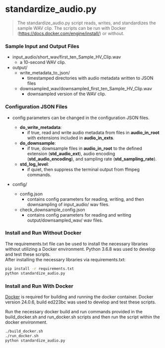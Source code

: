 # standardize_audio.py

> The standardize_audio.py script reads, writes, and standardizes the sample WAV clip.
The scripts can be run with Docker (https://docs.docker.com/engine/install/) or without.

### Sample Input and Output Files

* input_audio/short_wav/first_ten_Sample_HV_Clip.wav
    * a 10-second WAV clip.
* output/
    * write_metadata_to_json/
        * timestamped directories with audio metadata written to JSON files
    * downsampled_wav/downsampled_first_ten_Sample_HV_Clip.wav
        * downsampled version of the WAV clip.

### Configuration JSON Files

* config parameters can be changed in the configuration JSON files.
    * **do_write_metadata**:
        * if true, read and write audio metadata from files in **audio_in_root** with extensions included in **audio_in_exts**.
    * **do_downsample**:
        * if true, downsample files in **audio_in_root** to the defined extension (**std_audio_ext**), audio encoding (**std_audio_encoding**), and sampling rate (**std_sampling_rate**).
    * **std_log_level**:
        * if quiet, then suppress the terminal output from ffmpeg commands.

* config/
    * config.json
        * contains config parameters for reading, writing, and then downsampling of input_audio/ wav files.
    * check_downsample_config.json
        * contains config parameters for reading and writing output/downsampled_wav/ wav files.

### Install and Run Without Docker

The requirements.txt file can be used to install the necessary libraries without utilizing a Docker environment. Python 3.6.8 was used to develop and test these scripts.\
After installing the necessary libraries via requirements.txt:

```sh
pip install -r requirements.txt
python standardize_audio.py
```

### Install and Run With Docker

[Docker](https://docs.docker.com/engine/install/) is required for building and running the docker container. Docker version 24.0.6, build ed223bc was used to develop and test these scripts.

Run the necessary docker build and run commands provided in the build_docker.sh and run_docker.sh scripts and then run the script within the docker environment.

```sh
./build_docker.sh
./run_docker.sh
python standardize_audio.py
```
